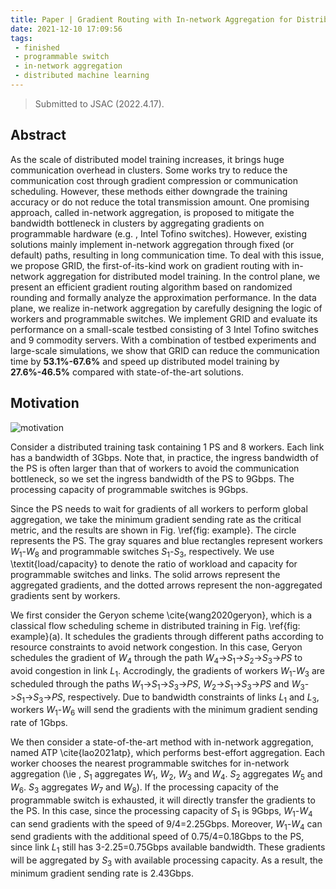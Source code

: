 ```yaml
---
title: Paper | Gradient Routing with In-network Aggregation for Distributed Model Training
date: 2021-12-10 17:09:56
tags: 
 - finished
 - programmable switch
 - in-network aggregation
 - distributed machine learning
---
```


> Submitted to JSAC (2022.4.17).

## Abstract

As the scale of distributed model training increases, it brings huge communication overhead in clusters. Some works try to reduce the communication cost through gradient compression or communication scheduling. However, these methods either downgrade the training accuracy or do not reduce the total transmission amount. One promising approach, called in-network aggregation, is proposed to mitigate the bandwidth bottleneck in clusters by aggregating gradients on programmable hardware (e.g. , Intel Tofino switches). However, existing solutions mainly implement in-network aggregation through fixed (or default) paths, resulting in long communication time. To deal with this issue, we propose GRID, the first-of-its-kind work on gradient routing with in-network aggregation for distributed model training. In the control plane, we present an efficient gradient routing algorithm based on randomized rounding and formally analyze the approximation performance. In the data plane, we realize in-network aggregation by carefully designing the logic of workers and programmable switches. We implement GRID and evaluate its performance on a small-scale testbed consisting of 3 Intel Tofino switches and 9 commodity servers. With a combination of testbed experiments and large-scale simulations, we show that GRID can reduce the communication time by **53.1%-67.6%** and speed up distributed model training by **27.6%-46.5%** compared with state-of-the-art solutions.


## Motivation

![motivation](fig1.jpg)

Consider a distributed training task containing 1 PS and 8 workers. Each link has a bandwidth of 3Gbps. Note that, in practice, the ingress bandwidth of the PS is often larger than that of workers to avoid the communication bottleneck, so we set the ingress bandwidth of the PS to 9Gbps. The processing capacity of programmable switches is 9Gbps.

Since the PS needs to wait for gradients of all workers to perform global aggregation, we take the minimum gradient sending rate as the critical metric, and the results are shown in Fig. \ref{fig: example}. The circle represents the PS. The gray squares and blue rectangles represent workers $W_1$-$W_8$ and programmable switches $S_1$-$S_3$, respectively. We use \textit{load/capacity} to denote the ratio of workload and capacity for programmable switches and links. The solid arrows represent the aggregated gradients, and the dotted arrows represent the non-aggregated gradients sent by workers.

We first consider the Geryon scheme \cite{wang2020geryon}, which is a classical flow scheduling scheme in distributed training in Fig. \ref{fig: example}(a). It schedules the gradients through different paths according to resource constraints to avoid network congestion. In this case, Geryon schedules the gradient of $W_4$ through the path $W_4$->$S_1$->$S_2$->$S_3$->$PS$ to avoid congestion in link $L_1$. Accrodingly, the gradients of workers $W_1$-$W_3$ are scheduled through the paths $W_1$->$S_1$->$S_3$->$PS$, $W_2$->$S_1$->$S_3$->$PS$ and $W_3$->$S_1$->$S_3$->$PS$, respectively. 
Due to bandwidth constraints of links $L_1$ and $L_3$, workers $W_1$-$W_6$ will send the gradients with the minimum gradient sending rate of 1Gbps.

We then consider a state-of-the-art method with in-network aggregation, named ATP \cite{lao2021atp}, which performs best-effort aggregation. Each worker chooses the nearest programmable switches for in-network aggregation (\ie , $S_1$ aggregates $W_1$, $W_2$, $W_3$ and $W_4$. $S_2$ aggregates $W_5$ and $W_6$. $S_3$ aggregates $W_7$ and $W_8$). If the processing capacity of the programmable switch is exhausted, it will directly transfer the gradients to the PS. In this case, since the processing capacity of $S_1$ is 9Gbps, $W_1$-$W_4$ can send gradients with the speed of 9/4=2.25Gbps. Moreover, $W_1$-$W_4$ can send gradients with the additional speed of 0.75/4=0.18Gbps to the PS, since link $L_1$ still has 3-2.25=0.75Gbps available bandwidth. These gradients will be aggregated by $S_3$ with available processing capacity. As a result, the minimum gradient sending rate is 2.43Gbps.
